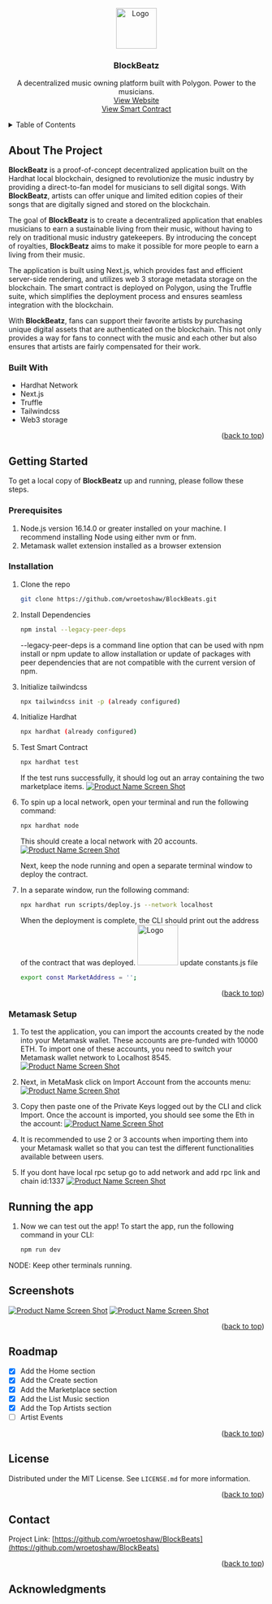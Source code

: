<!-- PROJECT LOGO -->
<br />
<div align="center">
    <img src="assets/creator1.png" alt="Logo" width="80" height="80">

  <h3 align="center">BlockBeatz</h3>

  <p align="center">
  A decentralized music owning platform built with Polygon. Power to the musicians.
    <br />
    <a href="#">View Website </a>
    <br />
    <a href="#">View Smart Contract</a>
  </p>
</div>

<!-- TABLE OF CONTENTS -->
<details>
  <summary>Table of Contents</summary>
  <ol>
    <li>
      <a href="#about-the-project">About The Project</a>
      <ul>
        <li><a href="#built-with">Built With</a></li>
      </ul>
    </li>
    <li>
      <a href="#getting-started">Getting Started</a>
      <ul>
        <li><a href="#prerequisites">Prerequisites</a></li>
        <li><a href="#installation">Installation</a></li>
      </ul>
    </li>
    <li><a href="#usage">Usage</a></li>
    <li><a href="#roadmap">Roadmap</a></li>
    <li><a href="#license">License</a></li>
    <li><a href="#contact">Contact</a></li>
  </ol>
</details>

<!-- ABOUT THE PROJECT -->

## About The Project

**BlockBeatz** is a proof-of-concept decentralized application built on the Hardhat local blockchain, designed to revolutionize the music industry by providing a direct-to-fan model for musicians to sell digital songs. With **BlockBeatz**, artists can offer unique and limited edition copies of their songs that are digitally signed and stored on the blockchain.

The goal of **BlockBeatz** is to create a decentralized application that enables musicians to earn a sustainable living from their music, without having to rely on traditional music industry gatekeepers. By introducing the concept of royalties, **BlockBeatz** aims to make it possible for more people to earn a living from their music.

The application is built using Next.js, which provides fast and efficient server-side rendering, and utilizes web 3 storage metadata storage on the blockchain. The smart contract is deployed on Polygon, using the Truffle suite, which simplifies the deployment process and ensures seamless integration with the blockchain.

With **BlockBeatz**, fans can support their favorite artists by purchasing unique digital assets that are authenticated on the blockchain. This not only provides a way for fans to connect with the music and each other but also ensures that artists are fairly compensated for their work.


### Built With

- Hardhat Network
- Next.js
- Truffle
- Tailwindcss
- Web3 storage

<p align="right">(<a href="#top">back to top</a>)</p>


<!-- GETTING STARTED -->

## Getting Started

To get a local copy of **BlockBeatz** up and running, please follow these steps.

### Prerequisites
<ol>
<li>Node.js version 16.14.0 or greater installed on your machine. I recommend installing Node using either nvm or fnm.</li>
<li> Metamask wallet extension installed as a browser extension </li>
</ol>

### Installation

1. Clone the repo

   ```sh
   git clone https://github.com/wroetoshaw/BlockBeats.git
   ```
2. Install Dependencies
   ```sh
   npm instal --legacy-peer-deps
   ```
    --legacy-peer-deps is a command line option that can be used with npm install or npm update to allow installation or update of packages with peer           dependencies that are not compatible with the current version of npm.

3. Initialize tailwindcss
   ```sh
   npx tailwindcss init -p (already configured)
   ```
4. Initialize Hardhat
   ```sh
   npx hardhat (already configured)
   ```
5. Test Smart Contract
   ```sh
   npx hardhat test
   ```
   If the test runs successfully, it should log out an array containing the two marketplace items.
           [![Product Name Screen Shot](assets/npxtest.jpeg)](assets/npxtest.jpeg)

   
6. To spin up a local network, open your terminal and run the following command:
   ```sh
   npx hardhat node
   ```
   This should create a local network with 20 accounts.
        [![Product Name Screen Shot](assets/node.png)](assets/node.png)

   
   Next, keep the node running and open a separate terminal window to deploy the contract.

7. In a separate window, run the following command:
   ```sh
   npx hardhat run scripts/deploy.js --network localhost
   ```
   When the deployment is complete, the CLI should print out the address of the contract that was deployed.
   <img src="assets/host.png" alt="Logo" width="80" height="80">
   update constants.js file
   ```sh
   export const MarketAddress = '';
   ```
<p align="right">(<a href="#top">back to top</a>)</p>

### Metamask Setup

1.  To test the application, you can import the accounts created by the node into your Metamask wallet. These accounts are pre-funded with 10000 ETH. To import one of these accounts, you need to switch your Metamask wallet network to Localhost 8545.
     [![Product Name Screen Shot](assets/meta1.png)](assets/meta1.png)

     
2.  Next, in MetaMask click on Import Account from the accounts menu:
     [![Product Name Screen Shot](assets/meta2.png)](assets/meta2.png)

     
3.  Copy then paste one of the Private Keys logged out by the CLI and click Import. Once the account is imported, you should see some the Eth in the account:
     [![Product Name Screen Shot](assets/meta3.png)](assets/meta3.png)

     
4.  It is recommended to use 2 or 3 accounts when importing them into your Metamask wallet so that you can test the different functionalities available between users.

5.  If you dont have local rpc setup go to add network and add rpc link and chain id:1337
      [![Product Name Screen Shot](assets/addmeta.png)](assets/addmeta.png)



##  Running the app
1.  Now we can test out the app! To start the app, run the following command in your CLI:
    ```sh
    npm run dev
    ```
NODE: Keep other terminals running. 

<!-- USAGE EXAMPLES -->

## Screenshots

[![Product Name Screen Shot](assets/ss1.png)](assets/ss1.png)
[![Product Name Screen Shot](assets/ss2.png)](assets/ss2.png)


<!-- [![Product Name Screen Shot](assets/ss1.png)](assets/ss1.png) -->
<!-- [![Product Name Screen Shot](assets/ss2.png)](assets/ss2.png) -->



<p align="right">(<a href="#top">back to top</a>)</p>

<!-- ROADMAP -->

## Roadmap

- [x] Add the Home section
- [x] Add the Create section
- [x] Add the Marketplace section
- [x] Add the List Music section
- [x] Add the Top Artists section
- [ ] Artist Events

<p align="right">(<a href="#top">back to top</a>)</p>

<!-- LICENSE -->

## License

Distributed under the MIT License. See `LICENSE.md` for more information.

<p align="right">(<a href="#top">back to top</a>)</p>

## Contact


Project Link: [https://github.com/wroetoshaw/BlockBeats](https://github.com/wroetoshaw/BlockBeats)

<p align="right">(<a href="#top">back to top</a>)</p>

<!-- ACKNOWLEDGMENTS -->

## Acknowledgments

